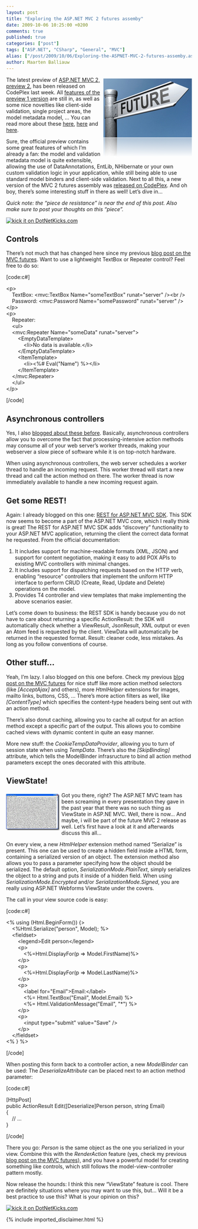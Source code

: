 ```yaml
---
layout: post
title: "Exploring the ASP.NET MVC 2 futures assemby"
date: 2009-10-06 10:25:00 +0200
comments: true
published: true
categories: ["post"]
tags: ["ASP.NET", "CSharp", "General", "MVC"]
alias: ["/post/2009/10/06/Exploring-the-ASPNET-MVC-2-futures-assemby.aspx", "/post/2009/10/06/exploring-the-aspnet-mvc-2-futures-assemby.aspx"]
author: Maarten Balliauw
---
```

<p><img style="border-bottom: 0px; border-left: 0px; margin: 5px 0px 5px 5px; display: inline; border-top: 0px; border-right: 0px" title="The future is cloudy!" src="/images/image_14.png" border="0" alt="The future is cloudy!" width="240" height="213" align="right" /> The latest preview of <a href="http://aspnet.codeplex.com/Release/ProjectReleases.aspx?ReleaseId=33836" target="_blank">ASP.NET MVC 2, preview 2</a>, has been released on CodePlex last week. All <a href="/post/2009/07/31/ASPNET-MVC-2-Preview-1-released!.aspx" target="_blank">features of the preview 1 version</a> are still in, as well as some nice novelties like client-side validation, single project areas, the model metadata model, &hellip; You can read more about these <a href="http://suhair.in/Blog/aspnet-areas-in-depth" target="_blank">here</a>, <a href="ttp://codingndesign.com/blog/?p=76" target="_blank">here</a> and <a href="http://codingndesign.com/blog/?p=96" target="_blank">here</a>.</p>
<p>Sure, the official preview contains some great features of which I&rsquo;m already a fan: the model and validation metadata model is quite extensible, allowing the use of DataAnnotations, EntLib, NHibernate or your own custom validation logic in your application, while still being able to use standard model binders and client-side validation. Next to all this, a new version of the MVC 2 futures assembly was <a href="http://aspnet.codeplex.com/Release/ProjectReleases.aspx?ReleaseId=33836" target="_blank">released on CodePlex</a>. And oh boy, there&rsquo;s some interesting stuff in there as well! Let&rsquo;s dive in&hellip;</p>
<p><em>Quick note: the &ldquo;piece de resistance&rdquo; is near the end of this post. Also make sure to post your thoughts on this &ldquo;piece&rdquo;.</em></p>
<p><a href="http://www.dotnetkicks.com/kick/?url=/post/2009/10/06/Exploring-the-ASPNET-MVC-2-futures-assemby.aspx&amp;title=Exploring the ASP.NET MVC 2 futures assemby"><img src="http://www.dotnetkicks.com/Services/Images/KickItImageGenerator.ashx?url=/post/2009/10/06/Exploring-the-ASPNET-MVC-2-futures-assemby.aspx" border="0" alt="kick it on DotNetKicks.com" /> </a></p>
<h2>Controls</h2>
<p>There&rsquo;s not much that has changed here since my previous <a href="/post/2009/04/02/Back-to-the-future!-Exploring-ASPNET-MVC-Futures.aspx" target="_blank">blog post on the MVC futures</a>. Want to use a lightweight TextBox or Repeater control? Feel free to do so:</p>
<p>[code:c#]</p>
<p>&lt;p&gt; <br />&nbsp;&nbsp;&nbsp; TextBox: &lt;mvc:TextBox Name="someTextBox" runat="server" /&gt;&lt;br /&gt; <br />&nbsp;&nbsp;&nbsp; Password: &lt;mvc:Password Name="somePassword" runat="server" /&gt; <br />&lt;/p&gt; <br />&lt;p&gt; <br />&nbsp;&nbsp;&nbsp; Repeater: <br />&nbsp;&nbsp;&nbsp; &lt;ul&gt; <br />&nbsp;&nbsp;&nbsp; &lt;mvc:Repeater Name="someData" runat="server"&gt; <br />&nbsp;&nbsp;&nbsp;&nbsp;&nbsp;&nbsp;&nbsp; &lt;EmptyDataTemplate&gt; <br />&nbsp;&nbsp;&nbsp;&nbsp;&nbsp;&nbsp;&nbsp;&nbsp;&nbsp;&nbsp;&nbsp; &lt;li&gt;No data is available.&lt;/li&gt; <br />&nbsp;&nbsp;&nbsp;&nbsp;&nbsp;&nbsp;&nbsp; &lt;/EmptyDataTemplate&gt; <br />&nbsp;&nbsp;&nbsp;&nbsp;&nbsp;&nbsp;&nbsp; &lt;ItemTemplate&gt; <br />&nbsp;&nbsp;&nbsp;&nbsp;&nbsp;&nbsp;&nbsp;&nbsp;&nbsp;&nbsp;&nbsp; &lt;li&gt;&lt;%# Eval("Name") %&gt;&lt;/li&gt; <br />&nbsp;&nbsp;&nbsp;&nbsp;&nbsp;&nbsp;&nbsp; &lt;/ItemTemplate&gt; <br />&nbsp;&nbsp;&nbsp; &lt;/mvc:Repeater&gt; <br />&nbsp;&nbsp;&nbsp; &lt;/ul&gt; <br />&lt;/p&gt;</p>
<p>[/code]</p>
<h2>Asynchronous controllers</h2>
<p>Yes, I also <a href="/post/2009/04/08/Using-the-ASPNET-MVC-Futures-AsyncController.aspx" target="_blank">blogged about these before</a>. Basically, asynchronous controllers allow you to overcome the fact that processing-intensive action methods may consume all of your web server&rsquo;s worker threads, making your webserver a slow piece of software while it is on top-notch hardware.</p>
<p>When using asynchronous controllers, the web server schedules a worker thread to handle an incoming request. This worker thread will start a new thread and call the action method on there. The worker thread is now immediately available to handle a new incoming request again.</p>
<h2>Get some REST!</h2>
<p>Again: I already blogged on this one: <a href="/post/2009/08/19/REST-for-ASPNET-MVC-SDK.aspx" target="_blank">REST for ASP.NET MVC SDK</a>. This SDK now seems to become a part of the ASP.NET MVC core, which I really think is great! The REST for ASP.NET MVC SDK adds &ldquo;discovery&rdquo; functionality to your ASP.NET MVC application, returning the client the correct data format he requested. From the official documentation:</p>
<ol>
<li>It includes support for machine-readable formats (XML, JSON) and support for content negotiation, making it easy to add POX APIs to existing MVC controllers with minimal changes. </li>
<li>It includes support for dispatching requests based on the HTTP verb, enabling &ldquo;resource&rdquo; controllers that implement the uniform HTTP interface to perform CRUD (Create, Read, Update and Delete) operations on the model. </li>
<li>Provides T4 controller and view templates that make implementing the above scenarios easier.</li>
</ol>
<p>Let&rsquo;s come down to business: the REST SDK is handy because you do not have to care about returning a specific ActionResult: the SDK will automatically check whether a ViewResult, JsonResult, XML output or even an Atom feed is requested by the client. ViewData will automatically be returned in the requested format. Result: cleaner code, less mistakes. As long as you follow conventions of course.</p>
<h2>Other stuff&hellip;</h2>
<p>Yeah, I&rsquo;m lazy. I also blogged on this one before. Check my previous <a href="/post/2009/04/02/Back-to-the-future!-Exploring-ASPNET-MVC-Futures.aspx" target="_blank">blog post on the MVC futures</a> for nice stuff like more action method selectors (like <em>[AcceptAjax]</em> and others), more <em>HtmlHelper</em> extensions for images, mailto links, buttons, CSS, &hellip; There&rsquo;s more action filters as well, like <em>[ContentType]</em> which specifies the content-type headers being sent out with an action method.</p>
<p>There&rsquo;s also donut caching, allowing you to cache all output for an action method except a specific part of the output. This allows you to combine cached views with dynamic content in quite an easy manner.</p>
<p>More new stuff: the <em>CookieTempDataProvider</em>, allowing you to turn of session state when using <em>TempData</em>. There&rsquo;s also the <em>[SkipBinding]</em> attribute, which tells the ModelBinder infrasructure to bind all action method parameters except the ones decorated with this attribute.</p>
<h2>ViewState!</h2>
<p><img style="border-bottom: 0px; border-left: 0px; margin: 5px 5px 5px 0px; display: inline; border-top: 0px; border-right: 0px" title="ViewState gone evil!" src="/images/image_15.png" border="0" alt="ViewState gone evil!" width="145" height="99" align="left" /> Got you there, right? The ASP.NET MVC team has been screaming in every presentation they gave in the past year that there was no such thing as ViewState in ASP.NE MVC. Well, there is now&hellip; And maybe, i will be part of the future MVC 2 release as well. Let&rsquo;s first have a look at it and afterwards discuss this all&hellip;</p>
<p>On every view, a new <em>HtmlHelper</em> extension method named &ldquo;Serialize&rdquo; is present. This one can be used to create a hidden field inside a HTML form, containing a serialized version of an object. The extension method also allows you to pass a parameter specifying how the object should be serialized. The default option, <em>SerializationMode.PlainText</em>, simply serializes the object to a string and puts it inside of a hidden field. When using <em>SerializationMode.Encrypted </em>and/or <em>SerializationMode.Signed</em>, you are really using ASP.NET Webforms ViewState under the covers.</p>
<p>The call in your view source code is easy:</p>
<p>[code:c#]</p>
<p>&lt;% using (Html.BeginForm()) {&gt; <br />&nbsp;&nbsp;&nbsp; &lt;%Html.Serialize("person", Model); %&gt; <br />&nbsp;&nbsp;&nbsp; &lt;fieldset&gt; <br />&nbsp;&nbsp;&nbsp;&nbsp;&nbsp;&nbsp;&nbsp; &lt;legend&gt;Edit person&lt;/legend&gt; <br />&nbsp;&nbsp;&nbsp;&nbsp;&nbsp;&nbsp;&nbsp; &lt;p&gt; <br />&nbsp;&nbsp;&nbsp;&nbsp;&nbsp;&nbsp;&nbsp;&nbsp;&nbsp;&nbsp;&nbsp; &lt;%=Html.DisplayFor(p =&gt; Model.FirstName)%&gt; <br />&nbsp;&nbsp;&nbsp;&nbsp;&nbsp;&nbsp;&nbsp; &lt;/p&gt; <br />&nbsp;&nbsp;&nbsp;&nbsp;&nbsp;&nbsp;&nbsp; &lt;p&gt; <br />&nbsp;&nbsp;&nbsp;&nbsp;&nbsp;&nbsp;&nbsp;&nbsp;&nbsp;&nbsp;&nbsp; &lt;%=Html.DisplayFor(p =&gt; Model.LastName)%&gt; <br />&nbsp;&nbsp;&nbsp;&nbsp;&nbsp;&nbsp;&nbsp; &lt;/p&gt; <br />&nbsp;&nbsp;&nbsp;&nbsp;&nbsp;&nbsp;&nbsp; &lt;p&gt; <br />&nbsp;&nbsp;&nbsp;&nbsp;&nbsp;&nbsp;&nbsp;&nbsp;&nbsp;&nbsp;&nbsp; &lt;label for="Email"&gt;Email:&lt;/label&gt; <br />&nbsp;&nbsp;&nbsp;&nbsp;&nbsp;&nbsp;&nbsp;&nbsp;&nbsp;&nbsp;&nbsp; &lt;%= Html.TextBox("Email", Model.Email) %&gt; <br />&nbsp;&nbsp;&nbsp;&nbsp;&nbsp;&nbsp;&nbsp;&nbsp;&nbsp;&nbsp;&nbsp; &lt;%= Html.ValidationMessage("Email", "*") %&gt; <br />&nbsp;&nbsp;&nbsp;&nbsp;&nbsp;&nbsp;&nbsp; &lt;/p&gt; <br />&nbsp;&nbsp;&nbsp;&nbsp;&nbsp;&nbsp;&nbsp; &lt;p&gt; <br />&nbsp;&nbsp;&nbsp;&nbsp;&nbsp;&nbsp;&nbsp;&nbsp;&nbsp;&nbsp;&nbsp; &lt;input type="submit" value="Save" /&gt; <br />&nbsp;&nbsp;&nbsp;&nbsp;&nbsp;&nbsp;&nbsp; &lt;/p&gt; <br />&nbsp;&nbsp;&nbsp; &lt;/fieldset&gt; <br />&lt;% } %&gt;</p>
<p>[/code]</p>
<p>When posting this form back to a controller action, a new <em>ModelBinder</em> can be used: The <em>DeserializeAttribute</em> can be placed next to an action method parameter:</p>
<p>[code:c#]</p>
<p>[HttpPost] <br />public ActionResult Edit([Deserialize]Person person, string Email) <br />{ <br />&nbsp;&nbsp;&nbsp; // ... <br />}</p>
<p>[/code]</p>
<p>There you go: <em>Person</em> is the same object as the one you serialized in your view. Combine this with the <em>RenderAction</em> feature (yes, check my previous <a href="/post/2009/04/02/Back-to-the-future!-Exploring-ASPNET-MVC-Futures.aspx" target="_blank">blog post on the MVC futures</a>), and you have a powerful model for creating something like controls, which still follows the model-view-controller pattern mostly.</p>
<p>Now release the hounds: I think this new &ldquo;ViewState&rdquo; feature is cool. There are definitely situations where you may want to use this, but&hellip; Will it be a best practice to use this? What is your opinion on this?</p>
<p><a href="http://www.dotnetkicks.com/kick/?url=/post/2009/10/06/Exploring-the-ASPNET-MVC-2-futures-assemby.aspx&amp;title=Exploring the ASP.NET MVC 2 futures assemby"><img src="http://www.dotnetkicks.com/Services/Images/KickItImageGenerator.ashx?url=/post/2009/10/06/Exploring-the-ASPNET-MVC-2-futures-assemby.aspx" border="0" alt="kick it on DotNetKicks.com" /> </a></p>

{% include imported_disclaimer.html %}

